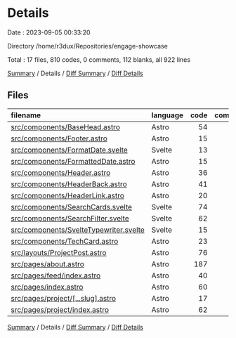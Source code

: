 # Details

Date : 2023-09-05 00:33:20

Directory /home/r3dux/Repositories/engage-showcase

Total : 17 files,  810 codes, 0 comments, 112 blanks, all 922 lines

[Summary](results.md) / Details / [Diff Summary](diff.md) / [Diff Details](diff-details.md)

## Files
| filename | language | code | comment | blank | total |
| :--- | :--- | ---: | ---: | ---: | ---: |
| [src/components/BaseHead.astro](/src/components/BaseHead.astro) | Astro | 54 | 0 | 10 | 64 |
| [src/components/Footer.astro](/src/components/Footer.astro) | Astro | 15 | 0 | 3 | 18 |
| [src/components/FormatDate.svelte](/src/components/FormatDate.svelte) | Svelte | 13 | 0 | 2 | 15 |
| [src/components/FormattedDate.astro](/src/components/FormattedDate.astro) | Astro | 15 | 0 | 3 | 18 |
| [src/components/Header.astro](/src/components/Header.astro) | Astro | 36 | 0 | 4 | 40 |
| [src/components/HeaderBack.astro](/src/components/HeaderBack.astro) | Astro | 41 | 0 | 4 | 45 |
| [src/components/HeaderLink.astro](/src/components/HeaderLink.astro) | Astro | 20 | 0 | 5 | 25 |
| [src/components/SearchCards.svelte](/src/components/SearchCards.svelte) | Svelte | 74 | 0 | 7 | 81 |
| [src/components/SearchFilter.svelte](/src/components/SearchFilter.svelte) | Svelte | 62 | 0 | 8 | 70 |
| [src/components/SvelteTypewriter.svelte](/src/components/SvelteTypewriter.svelte) | Svelte | 15 | 0 | 2 | 17 |
| [src/components/TechCard.astro](/src/components/TechCard.astro) | Astro | 23 | 0 | 4 | 27 |
| [src/layouts/ProjectPost.astro](/src/layouts/ProjectPost.astro) | Astro | 76 | 0 | 8 | 84 |
| [src/pages/about.astro](/src/pages/about.astro) | Astro | 187 | 0 | 21 | 208 |
| [src/pages/feed/index.astro](/src/pages/feed/index.astro) | Astro | 40 | 0 | 9 | 49 |
| [src/pages/index.astro](/src/pages/index.astro) | Astro | 60 | 0 | 8 | 68 |
| [src/pages/project/[...slug].astro](/src/pages/project/%5B...slug%5D.astro) | Astro | 17 | 0 | 4 | 21 |
| [src/pages/project/index.astro](/src/pages/project/index.astro) | Astro | 62 | 0 | 10 | 72 |

[Summary](results.md) / Details / [Diff Summary](diff.md) / [Diff Details](diff-details.md)